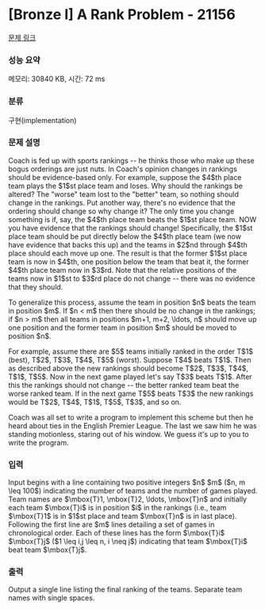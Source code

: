# [Bronze I] A Rank Problem - 21156 

[문제 링크](https://www.acmicpc.net/problem/21156) 

### 성능 요약

메모리: 30840 KB, 시간: 72 ms

### 분류

구현(implementation)

### 문제 설명

<p>Coach is fed up with sports rankings -- he thinks those who make up these bogus orderings are just nuts.  In Coach's opinion changes in rankings should be evidence-based only.  For example, suppose the $4$th place team plays the $1$st place team and loses.  Why should the rankings be altered? The "worse" team lost to the "better" team, so nothing should change in the rankings.  Put another way, there's no evidence that the ordering should change so why change it?  The only time you change something is if, say, the $4$th place team beats the $1$st place team.  NOW you have evidence that the rankings should change!  Specifically, the $1$st place team should be put directly below the $4$th place team (we now have evidence that backs this up) and the teams in $2$nd through $4$th place should each move up one.  The result is that the former $1$st place team is now in $4$th, one position below the team that beat it, the former $4$th place team now in $3$rd.  Note that the relative positions of the teams now in $1$st to $3$rd place do not change -- there was no evidence that they should.</p>

<p>To generalize this process, assume the team in position $n$ beats the team in position $m$.  If $n < m$ then there should be no change in the rankings; if $n > m$ then all teams in positions $m+1, m+2, \ldots, n$ should move up one position and the former team in position $m$ should be moved to position $n$.</p>

<p>For example, assume there are $5$ teams initially ranked in the order T$1$ (best), T$2$, T$3$, T$4$, T$5$ (worst).  Suppose T$4$ beats T$1$.  Then as described above the new rankings should become T$2$, T$3$, T$4$, T$1$, T$5$.  Now in the next game played let's say T$3$ beats T$1$. After this the rankings should not change -- the better ranked team beat the worse ranked team.  If in the next game T$5$ beats T$3$ the new rankings would be T$2$, T$4$, T$1$, T$5$, T$3$, and so on.</p>

<p>Coach was all set to write a program to implement this scheme but then he heard about ties in the English Premier League.  The last we saw him he was standing motionless, staring out of his window.  We guess it's up to you to write the program.</p>

### 입력 

 <p>Input begins with a line containing two positive integers $n$ $m$ ($n, m \leq 100$) indicating the number of teams and the number of games played.  Team names are $\mbox{T}1, \mbox{T}2, \ldots, \mbox{T}n$ and initially each team $\mbox{T}i$ is in position $i$ in the rankings (i.e., team $\mbox{T}1$ is in $1$st place and team $\mbox{T}n$ is in last place).  Following the first line are $m$ lines detailing a set of games in chronological order.  Each of these lines has the form $\mbox{T}i$ $\mbox{T}j$ ($1 \leq i,j \leq n, i \neq j$) indicating that team $\mbox{T}i$ beat team $\mbox{T}j$.</p>

### 출력 

 <p>Output a single line listing the final ranking of the teams. Separate team names with single spaces.</p>

